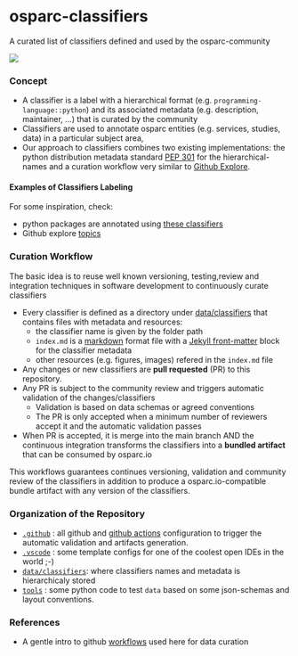 # osparc-classifiers

A curated list of classifiers defined and used by the osparc-community

![](https://i.imgur.com/snpGa2V.png)

### Concept

- A classifier is a label with a hierarchical format (e.g. ``programming-language::python``) and its associated metadata (e.g. description, maintainer, ...) that is curated by the community
- Classifiers are used to annotate osparc entities (e.g. services, studies, data) in a particular subject area,
- Our approach to classifiers combines two existing implementations: the python distribution metadata standard [PEP 301](https://www.python.org/dev/peps/pep-0301/#distutils-trove-classification) for the hierarchical-names and a curation workflow very similar to [Github Explore](https://github.com/github/explore#github-explore).

#### Examples of Classifiers Labeling

For some inspiration, check:
- python packages are annotated using [these classifiers](https://pypi.org/classifiers/)
- Github explore [topics](https://github.com/github/explore/tree/master/topics)


### Curation Workflow

The basic idea is to reuse well known versioning, testing,review and integration techniques in software development to continuously curate classifiers

- Every classifier is defined as a directory under [data/classifiers](data/classifiers) that contains files with metadata and resources:
  - the classifier name is given by the folder path
  - ``index.md`` is a [markdown](https://guides.github.com/features/mastering-markdown/) format file with a [Jekyll front-matter](https://jekyllrb.com/docs/front-matter/) block for the classifier metadata
  - other resources (e.g. figures, images) refered in the ``index.md`` file
- Any changes or new classifiers are **pull requested** (PR) to this repository.
- Any PR is subject to the community review and triggers automatic validation of the changes/classifiers
  - Validation is based on data schemas or agreed conventions
  - The PR is only accepted when a minimum number of reviewers accept it and the automatic validation passes
- When PR is accepted, it is merge into the main branch AND the continuous integration transforms the classifiers into a **bundled artifact** that can be consumed by osparc.io

This workflows guarantees continues versioning, validation and community review of the classifiers in addition to produce a osparc.io-compatible bundle artifact with any version of the classifiers.


### Organization of the Repository


- [``.github``](.github) : all github and [github actions](https://github.com/features/actions) configuration to trigger the automatic validation and artifacts generation.
- [``.vscode``](.vscode)  : some template configs for one of the coolest open IDEs in the world ;-)
- [``data/classifiers``](data/classifiers): where classifiers names and metadata is hierarchicaly stored
- [``tools``](tools) : some python code to test ``data`` based on some json-schemas and layout conventions.



### References

- A gentle intro to github [workflows](https://guides.github.com/activities/hello-world/) used here for data curation